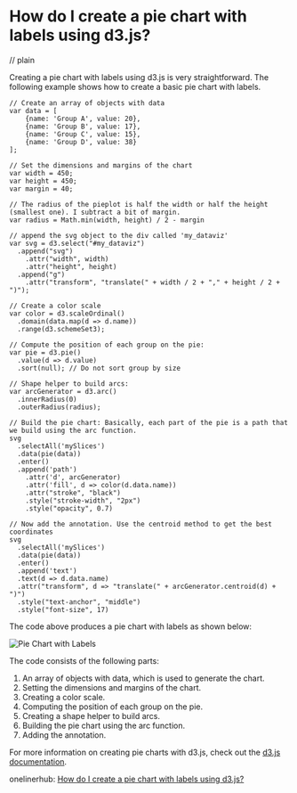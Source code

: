 # How do I create a pie chart with labels using d3.js?
// plain

Creating a pie chart with labels using d3.js is very straightforward. The following example shows how to create a basic pie chart with labels.

```
// Create an array of objects with data
var data = [
    {name: 'Group A', value: 20},
    {name: 'Group B', value: 17},
    {name: 'Group C', value: 15},
    {name: 'Group D', value: 38}
];

// Set the dimensions and margins of the chart
var width = 450;
var height = 450;
var margin = 40;

// The radius of the pieplot is half the width or half the height (smallest one). I subtract a bit of margin.
var radius = Math.min(width, height) / 2 - margin

// append the svg object to the div called 'my_dataviz'
var svg = d3.select("#my_dataviz")
  .append("svg")
    .attr("width", width)
    .attr("height", height)
  .append("g")
    .attr("transform", "translate(" + width / 2 + "," + height / 2 + ")");

// Create a color scale
var color = d3.scaleOrdinal()
  .domain(data.map(d => d.name))
  .range(d3.schemeSet3);

// Compute the position of each group on the pie:
var pie = d3.pie()
  .value(d => d.value)
  .sort(null); // Do not sort group by size

// Shape helper to build arcs:
var arcGenerator = d3.arc()
  .innerRadius(0)
  .outerRadius(radius);

// Build the pie chart: Basically, each part of the pie is a path that we build using the arc function.
svg
  .selectAll('mySlices')
  .data(pie(data))
  .enter()
  .append('path')
    .attr('d', arcGenerator)
    .attr('fill', d => color(d.data.name))
    .attr("stroke", "black")
    .style("stroke-width", "2px")
    .style("opacity", 0.7)

// Now add the annotation. Use the centroid method to get the best coordinates
svg
  .selectAll('mySlices')
  .data(pie(data))
  .enter()
  .append('text')
  .text(d => d.data.name)
  .attr("transform", d => "translate(" + arcGenerator.centroid(d) + ")")
  .style("text-anchor", "middle")
  .style("font-size", 17)
```

The code above produces a pie chart with labels as shown below:

![Pie Chart with Labels](https://raw.githubusercontent.com/d3/d3-3.x-api-reference/master/img/pie.png)

The code consists of the following parts:

1. An array of objects with data, which is used to generate the chart.
2. Setting the dimensions and margins of the chart.
3. Creating a color scale.
4. Computing the position of each group on the pie.
5. Creating a shape helper to build arcs.
6. Building the pie chart using the arc function.
7. Adding the annotation.

For more information on creating pie charts with d3.js, check out the [d3.js documentation](https://github.com/d3/d3-3.x-api-reference/blob/master/API-Reference.md#pie-d3-layout-pie).

onelinerhub: [How do I create a pie chart with labels using d3.js?](https://onelinerhub.com/javascript-d3/how-do-i-create-a-pie-chart-with-labels-using-d--js)